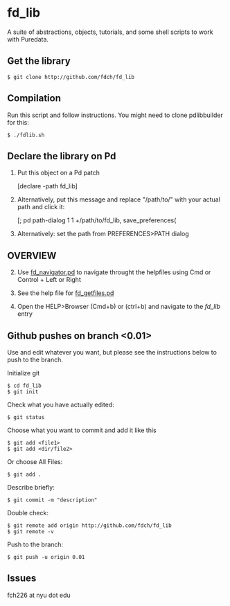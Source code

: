 # fd_lib
A suite of abstractions, objects, tutorials, and some shell scripts to work with Puredata.

## Get the library

	$ git clone http://github.com/fdch/fd_lib

## Compilation
Run this script and follow instructions. You might need to clone pdlibbuilder for this:

	$ ./fdlib.sh

## Declare the library on Pd
1. Put this object on a Pd patch

	[declare -path fd_lib]
	
1. Alternatively, put this message and replace "/path/to/" with your actual path and click it:
	
	[;
	pd path-dialog 1 1 +/path/to/fd_lib, save_preferences(
	
1. Alternatively: set the path from PREFERENCES>PATH dialog


## OVERVIEW

2. Use [fd_navigator.pd](fd_navigator/fd_navigator.pd) to navigate throught the helpfiles using Cmd or Control + Left or Right

3. See the help file for [fd_getfiles.pd](fd_getfiles/fd_getfiles.pd)

1. Open the HELP>Browser (Cmd+b) or (ctrl+b) and navigate to the *fd_lib* entry


## Github pushes on branch <0.01>
Use and edit whatever you want, but please see the instructions below to push to the branch.

Initialize git

	$ cd fd_lib
	$ git init

Check what you have actually edited:

	$ git status

Choose what you want to commit and add it like this

	$ git add <file1>
	$ git add <dir/file2>

Or choose All Files:

	$ git add .

Describe briefly:

	$ git commit -m "description"

Double check:

	$ git remote add origin http://github.com/fdch/fd_lib
	$ git remote -v

Push to the branch:

	$ git push -u origin 0.01

## Issues
fch226 at nyu dot edu